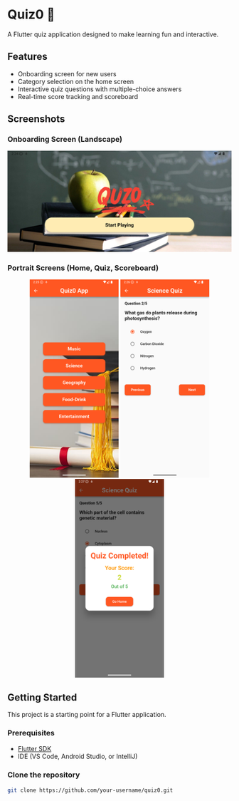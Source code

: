 # Quiz0 🎯

A Flutter quiz application designed to make learning fun and interactive.

## Features
- Onboarding screen for new users
- Category selection on the home screen
- Interactive quiz questions with multiple-choice answers
- Real-time score tracking and scoreboard

## Screenshots

### Onboarding Screen (Landscape)
<p align="center">
  <img src="img.png" alt="Onboarding Screen" width="800px">
</p>

### Portrait Screens (Home, Quiz, Scoreboard)
<p align="center">
  <img src="img_1.png" alt="Home Screen" width="200px">
  <img src="img_2.png" alt="Quiz Screen" width="200px">
  <img src="img_3.png" alt="Scoreboard" width="200px">
</p>

## Getting Started

This project is a starting point for a Flutter application.

### Prerequisites
- [Flutter SDK](https://docs.flutter.dev/get-started/install)
- IDE (VS Code, Android Studio, or IntelliJ)

### Clone the repository
```bash
git clone https://github.com/your-username/quiz0.git
